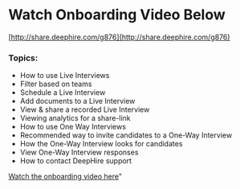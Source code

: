 # Watch Onboarding Video Below

[http://share.deephire.com/g876](http://share.deephire.com/g876)

### Topics:

- How to use Live Interviews
- Filter based on teams
- Schedule a Live Interview
- Add documents to a Live Interview
- View & share a recorded Live Interview
- Viewing analytics for a share-link
- How to use One Way Interviews
- Recommended way to invite candidates to a One-Way Interview
- How the One-Way Interview looks for candidates
- View One-Way Interview responses
- How to contact DeepHire support

[Watch the onboarding video here](http://share.deephire.com/g876)"
